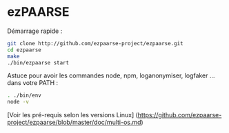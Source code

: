 ezPAARSE
========

Démarrage rapide :

```bash
git clone http://github.com/ezpaarse-project/ezpaarse.git
cd ezpaarse
make
./bin/ezpaarse start
```

Astuce pour avoir les commandes node, npm, loganonymiser, logfaker ... dans votre PATH :

```bash
. ./bin/env
node -v
```
[Voir les pré-requis selon les versions Linux] (https://github.com/ezpaarse-project/ezpaarse/blob/master/doc/multi-os.md)
